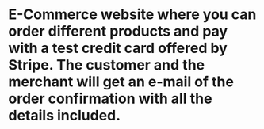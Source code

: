 # E-Commerce website where you can order different products and pay with a test credit card offered by Stripe. The customer and the merchant will get an e-mail of the order confirmation with all the details included.
